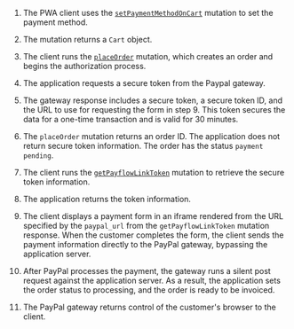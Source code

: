 1. The PWA client uses the [`setPaymentMethodOnCart`](../../../graphql/schema/cart/mutations/set-payment-method.md) mutation to set the payment method.

1. The mutation returns a `Cart` object.

1. The client runs the [`placeOrder`](../../../graphql/schema/cart/mutations/place-order.md) mutation, which creates an order and begins the authorization process.

1. The application requests a secure token from the Paypal gateway.

1. The gateway response includes a secure token, a secure token ID, and the URL to use for requesting the form in step 9. This token secures the data for a one-time transaction and is valid for 30 minutes.

1. The `placeOrder` mutation returns an order ID. The application does not return secure token information. The order has the status `payment pending`.

1. The client runs the [`getPayflowLinkToken`](../../../graphql/schema/checkout/queries/get-payflow-link-token.md) mutation to retrieve the secure token information.

1. The application returns the token information.

1. The client displays a payment form in an iframe rendered from the URL specified by the `paypal_url` from the `getPayflowLinkToken` mutation response. When the customer completes the form, the client sends the payment information directly to the PayPal gateway, bypassing the application server.

1. After PayPal processes the payment, the gateway runs a silent post request against the application server. As a result, the application sets the order status to processing, and the order is ready to be invoiced.

1. The PayPal gateway returns control of the customer's browser to the client.
